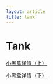 ```yaml
---
layout: article
title: tank
---
```


# Tank



<a href="https://api.xiaoheihe.cn/v3/bbs/app/api/web/share?link_id=64573683" target="_blank">小黑盒详情（上）</a>

<a href="https://api.xiaoheihe.cn/v3/bbs/app/api/web/share?link_id=64718171" target="_blank">小黑盒详情（下）</a>

